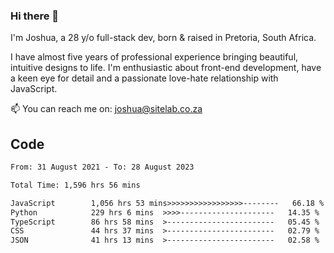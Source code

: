 ### Hi there 👋

I'm Joshua, a 28 y/o full-stack dev, born & raised in Pretoria, South Africa. 

I have almost five years of professional experience bringing beautiful, intuitive designs to life. I'm enthusiastic about front-end development, have a keen eye for detail and a passionate love-hate relationship with JavaScript.

📫 You can reach me on: joshua@sitelab.co.za

## **Code**

<!--START_SECTION:waka-->

```txt
From: 31 August 2021 - To: 28 August 2023

Total Time: 1,596 hrs 56 mins

JavaScript        1,056 hrs 53 mins>>>>>>>>>>>>>>>>>--------   66.18 %
Python            229 hrs 6 mins  >>>>---------------------   14.35 %
TypeScript        86 hrs 58 mins  >------------------------   05.45 %
CSS               44 hrs 37 mins  >------------------------   02.79 %
JSON              41 hrs 13 mins  >------------------------   02.58 %
```

<!--END_SECTION:waka-->
